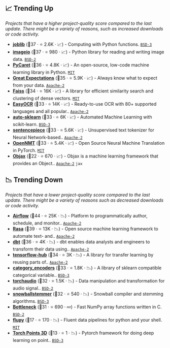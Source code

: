 ## 📈 Trending Up

_Projects that have a higher project-quality score compared to the last update. There might be a variety of reasons, such as increased downloads or code activity._

- <b><a href="https://github.com/joblib/joblib">joblib</a></b> (🥇37 ·  ⭐ 2.6K · 📈) - Computing with Python functions. <code><a href="http://bit.ly/3aKzpTv">BSD-3</a></code>
- <b><a href="https://github.com/imageio/imageio">imageio</a></b> (🥇37 ·  ⭐ 980 · 📈) - Python library for reading and writing image data. <code><a href="http://bit.ly/3rqEWVr">BSD-2</a></code>
- <b><a href="https://github.com/pycaret/pycaret">PyCaret</a></b> (🥇36 ·  ⭐ 4.8K · 📈) - An open-source, low-code machine learning library in Python. <code><a href="http://bit.ly/34MBwT8">MIT</a></code>
- <b><a href="https://github.com/great-expectations/great_expectations">Great Expectations</a></b> (🥈35 ·  ⭐ 5.9K · 📈) - Always know what to expect from your data. <code><a href="http://bit.ly/3nYMfla">Apache-2</a></code>
- <b><a href="https://github.com/facebookresearch/faiss">Faiss</a></b> (🥇34 ·  ⭐ 16K · 📈) - A library for efficient similarity search and clustering of dense vectors. <code><a href="http://bit.ly/34MBwT8">MIT</a></code>
- <b><a href="https://github.com/JaidedAI/EasyOCR">EasyOCR</a></b> (🥇33 ·  ⭐ 14K · 📈) - Ready-to-use OCR with 80+ supported languages and all popular.. <code><a href="http://bit.ly/3nYMfla">Apache-2</a></code>
- <b><a href="https://github.com/automl/auto-sklearn">auto-sklearn</a></b> (🥇33 ·  ⭐ 6K · 📈) - Automated Machine Learning with scikit-learn. <code><a href="http://bit.ly/3aKzpTv">BSD-3</a></code> <code><img src="https://git.io/JLy1F" style="display:inline;" width="13" height="13"></code>
- <b><a href="https://github.com/google/sentencepiece">sentencepiece</a></b> (🥈33 ·  ⭐ 5.6K · 📈) - Unsupervised text tokenizer for Neural Network-based.. <code><a href="http://bit.ly/3nYMfla">Apache-2</a></code>
- <b><a href="https://github.com/OpenNMT/OpenNMT-py">OpenNMT</a></b> (🥈33 ·  ⭐ 5.4K · 📈) - Open Source Neural Machine Translation in PyTorch. <code><a href="http://bit.ly/34MBwT8">MIT</a></code> <code><img src="https://git.io/JLy1Q" style="display:inline;" width="13" height="13"></code>
- <b><a href="https://github.com/google/objax">Objax</a></b> (🥉22 ·  ⭐ 670 · 📈) - Objax is a machine learning framework that provides an Object.. <code><a href="http://bit.ly/3nYMfla">Apache-2</a></code> <code>jax</code>

## 📉 Trending Down

_Projects that have a lower project-quality score compared to the last update. There might be a variety of reasons such as decreased downloads or code activity._

- <b><a href="https://github.com/apache/airflow">Airflow</a></b> (🥇44 ·  ⭐ 25K · 📉) - Platform to programmatically author, schedule, and monitor.. <code><a href="http://bit.ly/3nYMfla">Apache-2</a></code>
- <b><a href="https://github.com/RasaHQ/rasa">Rasa</a></b> (🥇39 ·  ⭐ 13K · 📉) - Open source machine learning framework to automate text- and.. <code><a href="http://bit.ly/3nYMfla">Apache-2</a></code> <code><img src="https://git.io/JLy1A" style="display:inline;" width="13" height="13"></code>
- <b><a href="https://github.com/dbt-labs/dbt-core">dbt</a></b> (🥈36 ·  ⭐ 4K · 📉) - dbt enables data analysts and engineers to transform their data using.. <code><a href="http://bit.ly/3nYMfla">Apache-2</a></code>
- <b><a href="https://github.com/tensorflow/hub">tensorflow-hub</a></b> (🥈34 ·  ⭐ 3K · 📉) - A library for transfer learning by reusing parts of.. <code><a href="http://bit.ly/3nYMfla">Apache-2</a></code> <code><img src="https://git.io/JLy1A" style="display:inline;" width="13" height="13"></code>
- <b><a href="https://github.com/scikit-learn-contrib/category_encoders">category_encoders</a></b> (🥈33 ·  ⭐ 1.8K · 📉) - A library of sklearn compatible categorical variable.. <code><a href="http://bit.ly/3aKzpTv">BSD-3</a></code> <code><img src="https://git.io/JLy1F" style="display:inline;" width="13" height="13"></code>
- <b><a href="https://github.com/pytorch/audio">torchaudio</a></b> (🥇32 ·  ⭐ 1.5K · 📉) - Data manipulation and transformation for audio signal.. <code><a href="http://bit.ly/3rqEWVr">BSD-2</a></code> <code><img src="https://git.io/JLy1Q" style="display:inline;" width="13" height="13"></code>
- <b><a href="https://github.com/snowballstem/snowball">snowballstemmer</a></b> (🥈32 ·  ⭐ 540 · 📉) - Snowball compiler and stemming algorithms. <code><a href="http://bit.ly/3aKzpTv">BSD-3</a></code>
- <b><a href="https://github.com/pydata/bottleneck">Bottleneck</a></b> (🥈31 ·  ⭐ 690 · 💤) - Fast NumPy array functions written in C. <code><a href="http://bit.ly/3rqEWVr">BSD-2</a></code>
- <b><a href="https://github.com/olirice/flupy">flupy</a></b> (🥉17 ·  ⭐ 170 · 📉) - Fluent data pipelines for python and your shell. <code><a href="http://bit.ly/34MBwT8">MIT</a></code>
- <b><a href="https://github.com/nicolas-chaulet/torch-points3d">Torch Points 3D</a></b> (🥉13 ·  ⭐ 1 · 📉) - Pytorch framework for doing deep learning on point.. <code><a href="http://bit.ly/3aKzpTv">BSD-3</a></code> <code><img src="https://git.io/JLy1Q" style="display:inline;" width="13" height="13"></code>

